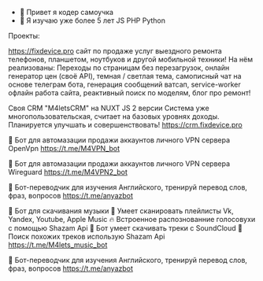 - 👋 Привет я кодер самоучка
- 👀 Я изучаю уже более 5 лет JS PHP Python 

Проекты: 

https://fixdevice.pro сайт по продаже услуг выездного ремонта телефонов, планшетом, ноутбуков и другой мобильной техники!
На нём реализованы: Переходы по страницам без перезагрузок, онлайн генератор цен (своё API), темная / светлая тема, самописный чат на основе телеграм бота, 
генерация сообщений ватсап, service-worker офлайн работа сайта, реактивный поиск по моделям, блог про ремонт!



Своя CRM "M4letsCRM" на NUXT JS 2 версии
Система уже многопользовательская, считает на базовых уровнях доходы. Планируется улучшать и совершенствовать! 
https://crm.fixdevice.pro


🤖 Бот для автомазации продажи аккаунтов личного VPN сервера OpenVpn
https://t.me/M4VPN_bot


🤖 Бот для автомазации продажи аккаунтов личного VPN сервера Wireguard
https://t.me/M4VPN2_bot


🤖 Бот-переводчик для изучения Английского, тренируй перевод слов, фраз, вопросов
https://t.me/anyazbot


🤖 Бот для скачивания музыки
💪 Умеет сканировать плейлисты Vk, Yandex, Youtube, Apple Music 
🔥 Встроенное распознованние голосовухи с помощью Shazam Api
🚀 Бот умеет скачивать треки с SoundCloud
🤖 Поиск похожих треков использую Shazam Api
https://t.me/M4lets_music_bot 


🤖 Бот-переводчик для изучения Английского, тренируй перевод слов, фраз, вопросов
https://t.me/anyazbot

